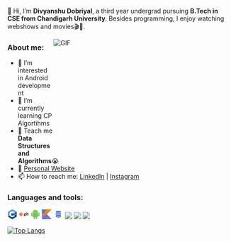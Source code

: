👋 Hi, I’m **Divyanshu Dobriyal**, a third year undergrad pursuing **B.Tech in CSE from Chandigarh University**. Besides programming, I enjoy watching webshows and movies🎬🍿.


<img  width ="400" height="250" align="right" alt="GIF" src="https://miro.medium.com/max/1600/1*hwR_VDaY0wA5J4aPL6j9Zw.gif" />


### ****About me:****

- 👀 I’m interested in Android development                                                                   
- 💞️ I’m currently learning CP Algortihms
- 🥺 Teach me **Data Structures and Algorithms**😭
- 🧠 [Personal Website](https://divyanshudob.github.io/My-Portfolio/)
- 📫 How to reach me: [LinkedIn](https://www.linkedin.com/in/divyanshu-dobriyal-97119b1b4/) | [Instagram](https://www.instagram.com/div.yan.shu/?hl=en/) 

### **Languages and tools:**

<code><img height="22" src="https://raw.githubusercontent.com/github/explore/80688e429a7d4ef2fca1e82350fe8e3517d3494d/topics/cpp/cpp.png"></code>
<code><img height="22" src="https://raw.githubusercontent.com/github/explore/80688e429a7d4ef2fca1e82350fe8e3517d3494d/topics/git/git.png"></code>
<code><img height="22" src="https://raw.githubusercontent.com/github/explore/80688e429a7d4ef2fca1e82350fe8e3517d3494d/topics/android/android.png"></code>
<code><img height="22" src="https://raw.githubusercontent.com/github/explore/80688e429a7d4ef2fca1e82350fe8e3517d3494d/topics/kotlin/kotlin.png"></code>
<code><img height="22" src="https://raw.githubusercontent.com/github/explore/80688e429a7d4ef2fca1e82350fe8e3517d3494d/topics/sql/sql.png"></code>
<code><img height="22" src="https://media.giphy.com/media/UWt0rhp21JgLwoeFQP/giphy.gif" ></code>
<code><img height="22" src="https://i.giphy.com/media/KzJkzjggfGN5Py6nkT/200.webp" ></code>
<code><img height="22" src="https://cdn.dribbble.com/users/148585/screenshots/1914271/untitled-2v2.gif"></code>

[![Top Langs](https://github-readme-stats.vercel.app/api/top-langs/?username=divyanshudob&layout=compact)](https://github.com/anuraghazra/github-readme-stats)







<!---
divyanshudob/divyanshudob is a ✨ special ✨ repository because its `README.md` (this file) appears on your GitHub profile.
You can click the Preview link to take a look at your changes.
--->
